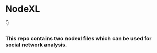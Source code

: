 # NodeXL
:point_down:<h3>This repo contains two nodexl files which can be used for social network analysis.<br>
